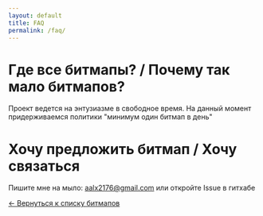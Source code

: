 ```yaml
---
layout: default
title: FAQ
permalink: /faq/
---
```


# Где все битмапы? / Почему так мало битмапов?

Проект ведется на энтузиазме в свободное время. На данный момент придерживаемся политики "минимум один битмап в день"

# Хочу предложить битмап / Хочу связаться

Пишите мне на мыло: aalx2176@gmail.com или откройте Issue в гитхабе

<p class="back-link"><a href="{{ '/' | relative_url }}">← Вернуться к списку битмапов</a></p>
